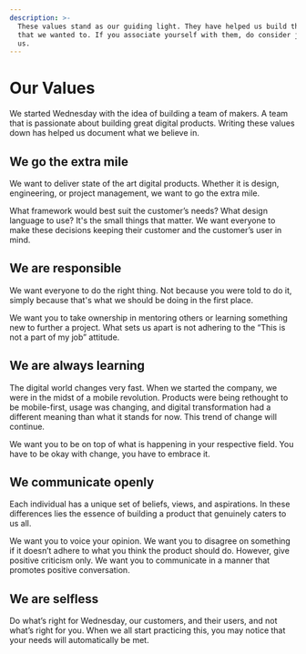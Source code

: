 ```yaml
---
description: >-
  These values stand as our guiding light. They have helped us build the team
  that we wanted to. If you associate yourself with them, do consider joining
  us.
---
```


# Our Values

We started Wednesday with the idea of building a team of makers. A team that is passionate about building great digital products. Writing these values down has helped us document what we believe in.

## We go the extra mile

We want to deliver state of the art digital products. Whether it is design, engineering, or project management, we want to go the extra mile.

What framework would best suit the customer’s needs? What design language to use? It's the small things that matter. We want everyone to make these decisions keeping their customer and the customer’s user in mind.

## We are responsible

We want everyone to do the right thing. Not because you were told to do it, simply because that's what we should be doing in the first place.

We want you to take ownership in mentoring others or learning something new to further a project. What sets us apart is not adhering to the “This is not a part of my job” attitude.

## We are always learning

The digital world changes very fast. When we started the company, we were in the midst of a mobile revolution. Products were being rethought to be mobile-first, usage was changing, and digital transformation had a different meaning than what it stands for now. This trend of change will continue.

We want you to be on top of what is happening in your respective field. You have to be okay with change, you have to embrace it.

## We communicate openly

Each individual has a unique set of beliefs, views, and aspirations. In these differences lies the essence of building a product that genuinely caters to us all.

We want you to voice your opinion. We want you to disagree on something if it doesn’t adhere to what you think the product should do. However, give positive criticism only. We want you to communicate in a manner that promotes positive conversation.

## We are selfless

Do what’s right for Wednesday, our customers, and their users, and not what’s right for you. When we all start practicing this, you may notice that your needs will automatically be met.


